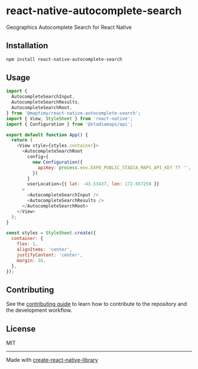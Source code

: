 # react-native-autocomplete-search

Geographics Autocomplete Search for React Native

## Installation

```sh
npm install react-native-autocomplete-search
```

## Usage


```js
import {
  AutocompleteSearchInput,
  AutocompleteSearchResults,
  AutocompleteSearchRoot,
} from '@maptimy/react-native-autocomplete-search';
import { View, StyleSheet } from 'react-native';
import { Configuration } from '@stadiamaps/api';

export default function App() {
  return (
    <View style={styles.container}>
      <AutocompleteSearchRoot
        config={
          new Configuration({
            apiKey: process.env.EXPO_PUBLIC_STADIA_MAPS_API_KEY ?? '',
          })
        }
        userLocation={{ lat: -43.53437, lon: 172.657258 }}
      >
        <AutocompleteSearchInput />
        <AutocompleteSearchResults />
      </AutocompleteSearchRoot>
    </View>
  );
}

const styles = StyleSheet.create({
  container: {
    flex: 1,
    alignItems: 'center',
    justifyContent: 'center',
    margin: 16,
  },
});
```


## Contributing

See the [contributing guide](CONTRIBUTING.md) to learn how to contribute to the repository and the development workflow.

## License

MIT

---

Made with [create-react-native-library](https://github.com/callstack/react-native-builder-bob)
